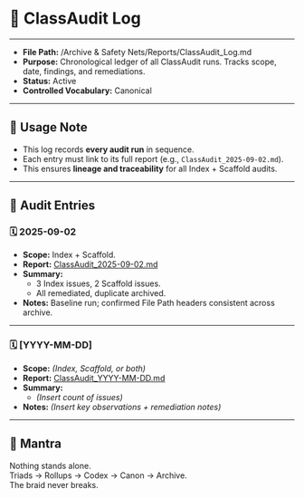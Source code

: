 # 📜 ClassAudit Log  

---  
- **File Path:** /Archive & Safety Nets/Reports/ClassAudit_Log.md  
- **Purpose:** Chronological ledger of all ClassAudit runs. Tracks scope, date, findings, and remediations.  
- **Status:** Active  
- **Controlled Vocabulary:** Canonical  
---  

## 📌 Usage Note  

- This log records **every audit run** in sequence.  
- Each entry must link to its full report (e.g., `ClassAudit_2025-09-02.md`).  
- This ensures **lineage and traceability** for all Index + Scaffold audits.  

---  

## 📑 Audit Entries  

### 🗓️ 2025-09-02  
- **Scope:** Index + Scaffold.  
- **Report:** [ClassAudit_2025-09-02.md](ClassAudit_2025-09-02.md)  
- **Summary:**  
  - 3 Index issues, 2 Scaffold issues.  
  - All remediated, duplicate archived.  
- **Notes:** Baseline run; confirmed File Path headers consistent across archive.  

---  

### 🗓️ [YYYY-MM-DD]  
- **Scope:** *(Index, Scaffold, or both)*  
- **Report:** [ClassAudit_YYYY-MM-DD.md](ClassAudit_YYYY-MM-DD.md)  
- **Summary:**  
  - *(Insert count of issues)*  
- **Notes:** *(Insert key observations + remediation notes)*  

---  

## 🌌 Mantra  

Nothing stands alone.  
Triads → Rollups → Codex → Canon → Archive.  
The braid never breaks.  
